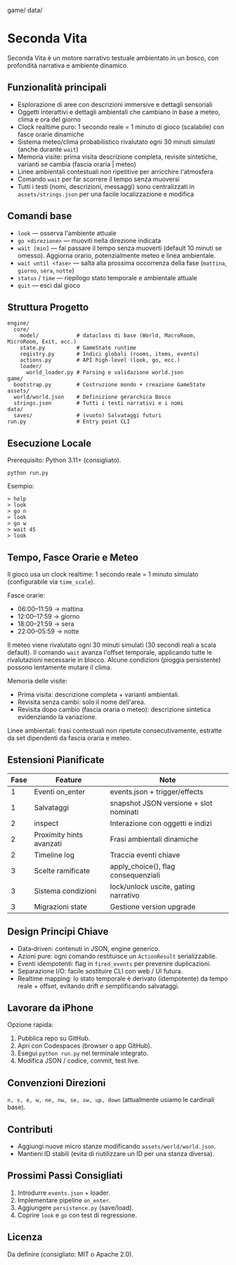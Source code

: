 game/
data/
# Seconda Vita

Seconda Vita è un motore narrativo testuale ambientato in un bosco, con profondità narrativa e ambiente dinamico.

## Funzionalità principali
- Esplorazione di aree con descrizioni immersive e dettagli sensoriali
- Oggetti interattivi e dettagli ambientali che cambiano in base a meteo, clima e ora del giorno
- Clock realtime puro: 1 secondo reale = 1 minuto di gioco (scalabile) con fasce orarie dinamiche
- Sistema meteo/clima probabilistico rivalutato ogni 30 minuti simulati (anche durante `wait`)
- Memoria visite: prima visita descrizione completa, revisite sintetiche, varianti se cambia (fascia oraria | meteo)
- Linee ambientali contestuali non ripetitive per arricchire l'atmosfera
- Comando `wait` per far scorrere il tempo senza muoversi
- Tutti i testi (nomi, descrizioni, messaggi) sono centralizzati in `assets/strings.json` per una facile localizzazione e modifica

## Comandi base
- `look` — osserva l'ambiente attuale
- `go <direzione>` — muoviti nella direzione indicata
- `wait [min]` — fai passare il tempo senza muoverti (default 10 minuti se omesso). Aggiorna orario, potenzialmente meteo e linea ambientale.
- `wait until <fase>` — salta alla prossima occorrenza della fase (`mattina`, `giorno`, `sera`, `notte`)
- `status` / `time` — riepilogo stato temporale e ambientale attuale
- `quit` — esci dal gioco

## Struttura Progetto
```
engine/
  core/
    model/            # dataclass di base (World, MacroRoom, MicroRoom, Exit, ecc.)
    state.py          # GameState runtime
    registry.py       # Indici globali (rooms, items, events)
    actions.py        # API high-level (look, go, ecc.)
    loader/
      world_loader.py # Parsing e validazione world.json
game/
  bootstrap.py        # Costruzione mondo + creazione GameState
assets/
  world/world.json    # Definizione gerarchica Bosco
  strings.json        # Tutti i testi narrativi e i nomi
data/
  saves/              # (vuoto) Salvataggi futuri
run.py                # Entry point CLI
```

## Esecuzione Locale
Prerequisito: Python 3.11+ (consigliato).

```
python run.py
```

Esempio:
```
> help
> look
> go n
> look
> go w
> wait 45
> look
```

## Tempo, Fasce Orarie e Meteo
Il gioco usa un clock realtime: 1 secondo reale = 1 minuto simulato (configurabile via `time_scale`).

Fasce orarie:
- 06:00–11:59 → mattina
- 12:00–17:59 → giorno
- 18:00–21:59 → sera
- 22:00–05:59 → notte

Il meteo viene rivalutato ogni 30 minuti simulati (30 secondi reali a scala default). Il comando `wait` avanza l'offset temporale, applicando tutte le rivalutazioni necessarie in blocco. Alcune condizioni (pioggia persistente) possono lentamente mutare il clima.

Memoria delle visite:
- Prima visita: descrizione completa + varianti ambientali.
- Revisita senza cambi: solo il nome dell'area.
- Revisita dopo cambio (fascia oraria o meteo): descrizione sintetica evidenziando la variazione.

Linee ambientali: frasi contestuali non ripetute consecutivamente, estratte da set dipendenti da fascia oraria e meteo.

## Estensioni Pianificate
| Fase | Feature | Note |
|------|---------|------|
| 1 | Eventi on_enter | events.json + trigger/effects |
| 1 | Salvataggi | snapshot JSON versione + slot nominati |
| 2 | inspect <id> | Interazione con oggetti e indizi |
| 2 | Proximity hints avanzati | Frasi ambientali dinamiche |
| 2 | Timeline log | Traccia eventi chiave |
| 3 | Scelte ramificate | apply_choice(), flag consequenziali |
| 3 | Sistema condizioni | lock/unlock uscite, gating narrativo |
| 3 | Migrazioni state | Gestione version upgrade |

## Design Principi Chiave
- Data‑driven: contenuti in JSON, engine generico.
- Azioni pure: ogni comando restituisce un `ActionResult` serializzabile.
- Eventi idempotenti: flag in `fired_events` per prevenire duplicazioni.
- Separazione I/O: facile sostituire CLI con web / UI futura.
- Realtime mapping: lo stato temporale è derivato (idempotente) da tempo reale + offset, evitando drift e semplificando salvataggi.

## Lavorare da iPhone
Opzione rapida:
1. Pubblica repo su GitHub.
2. Apri con Codespaces (browser o app GitHub).
3. Esegui `python run.py` nel terminale integrato.
4. Modifica JSON / codice, commit, test live.

## Convenzioni Direzioni
`n, s, e, w, ne, nw, se, sw, up, down` (attualmente usiamo le cardinali base).

## Contributi
- Aggiungi nuove micro stanze modificando `assets/world/world.json`.
- Mantieni ID stabili (evita di riutilizzare un ID per una stanza diversa).

## Prossimi Passi Consigliati
1. Introdurre `events.json` + loader.
2. Implementare pipeline `on_enter`.
3. Aggiungere `persistence.py` (save/load).
4. Coprire `look` e `go` con test di regressione.

## Licenza
Da definire (consigliato: MIT o Apache 2.0).
